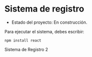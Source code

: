 <h1> Sistema de registro </h1>

- Estado del proyecto: En construcción.

Para ejecutar el sistema, debes escribir:

```npm install react```

Sistema de Registro 2
